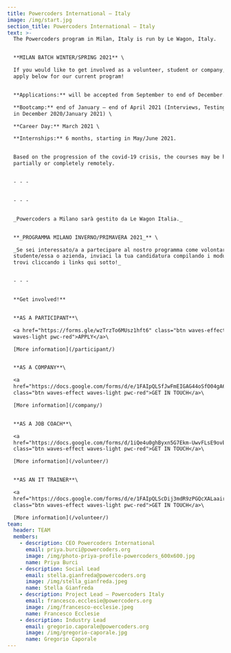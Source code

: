 ```yaml
---
title: Powercoders International – Italy
image: /img/start.jpg
section_title: Powercoders International – Italy
text: >-
  The Powercoders program in Milan, Italy is run by Le Wagon, Italy. 


  **MILAN BATCH WINTER/SPRING 2021** \

  If you would like to get involved as a volunteer, student or company, please
  apply below for our current program! 


  **Applications:** will be accepted from September to end of December. \

  **Bootcamp:** end of January – end of April 2021 (Interviews, Testing & Prep
  in December 2020/January 2021) \

  **Career Day:** March 2021 \

  **Internships:** 6 months, starting in May/June 2021. 


  Based on the progression of the covid-19 crisis, the courses may be held
  partially or completely remotely.


  - - -


  - - -


  _Powercoders a Milano sarà gestito da Le Wagon Italia._ 


  **_PROGRAMMA MILANO INVERNO/PRIMAVERA 2021_** \

  _Se sei interessato/a a partecipare al nostro programma come volontario/a,
  studente/essa o azienda, inviaci la tua candidatura compilando i moduli che
  trovi cliccando i links qui sotto!_ 


  - - -


  **Get involved!**


  **AS A PARTICIPANT**\

  <a href="https://forms.gle/wzTrzTo6MUsz1hft6" class="btn waves-effect
  waves-light pwc-red">APPLY</a>\

  [More information](/participant/)


  **AS A COMPANY**\

  <a
  href="https://docs.google.com/forms/d/e/1FAIpQLSfJwFmEIGAG44oSfO04gA60yq9RwoI3VmvWI2fXefy1fAMRqw/viewform"
  class="btn waves-effect waves-light pwc-red">GET IN TOUCH</a>\

  [More information](/company/)


  **AS A JOB COACH**\

  <a
  href="https://docs.google.com/forms/d/1iQe4u0ghByxn5G7Ekm-UwvFLsE9ovbT8NhBS9M5sHO4/viewform"
  class="btn waves-effect waves-light pwc-red">GET IN TOUCH</a>\

  [More information](/volunteer/)


  **AS AN IT TRAINER**\

  <a
  href="https://docs.google.com/forms/d/e/1FAIpQLScDij3mdR9zPGQcXALaairmsltIq0J07sCFlayK1uJNu9TpIw/viewform"
  class="btn waves-effect waves-light pwc-red">GET IN TOUCH</a>\

  [More information](/volunteer/)
team:
  header: TEAM
  members:
    - description: CEO Powercoders International
      email: priya.burci@powercoders.org
      image: /img/photo-priya-profile-powercoders_600x600.jpg
      name: Priya Burci
    - description: Social Lead
      email: stella.gianfreda@powercoders.org
      image: /img/stella_gianfreda.jpeg
      name: Stella Gianfreda
    - description: Project Lead – Powercoders Italy
      email: francesco.ecclesie@powercoders.org
      image: /img/francesco-ecclesie.jpeg
      name: Francesco Ecclesie
    - description: Industry Lead
      email: gregorio.caporale@powercoders.org
      image: /img/gregorio-caporale.jpg
      name: Gregorio Caporale
---
```


